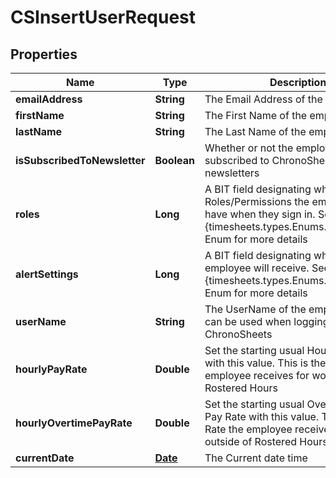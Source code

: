 
# CSInsertUserRequest

## Properties
Name | Type | Description | Notes
------------ | ------------- | ------------- | -------------
**emailAddress** | **String** | The Email Address of the employee |  [optional]
**firstName** | **String** | The First Name of the employee |  [optional]
**lastName** | **String** | The Last Name of the employee |  [optional]
**isSubscribedToNewsletter** | **Boolean** | Whether or not the employee is subscribed to ChronoSheets newsletters |  [optional]
**roles** | **Long** | A BIT field designating which Roles/Permissions the employee will have when they sign in.  See the {timesheets.types.Enums.UserRoles} Enum for more details |  [optional]
**alertSettings** | **Long** | A BIT field designating which Alerts the employee will receive.  See the {timesheets.types.Enums.AlertSettings} Enum for more details |  [optional]
**userName** | **String** | The UserName of the employee.  This can be used when logging into ChronoSheets |  [optional]
**hourlyPayRate** | **Double** | Set the starting usual Hourly Pay Rate with this value.  This is the Pay Rate the employee receives for working during Rostered Hours |  [optional]
**hourlyOvertimePayRate** | **Double** | Set the starting usual Overtime Hourly Pay Rate with this value.  This is the Pay Rate the employee receives for working outside of Rostered Hours |  [optional]
**currentDate** | [**Date**](Date.md) | The Current date time |  [optional]



